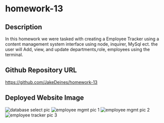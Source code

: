 # homework-13




## Description

In this homework we were tasked with creating a Employee Tracker using a content management system interface using node, inquirer, MySql ect.
the user will Add, view, and update departments,role, employees using the terminal.


## Github Repository URL
https://github.com/JakeDeines/homework-13

## Deployed Website Image



![database select pic](https://user-images.githubusercontent.com/67669417/104140182-f6f4b780-5364-11eb-9f05-fb28fe4ee3f6.PNG)
![employee mgmt pic 1](https://user-images.githubusercontent.com/67669417/104140172-ec3a2280-5364-11eb-8441-675f6e39ff5f.PNG)
![employee mgmt pic 2](https://user-images.githubusercontent.com/67669417/104140176-ee9c7c80-5364-11eb-99f0-62434a58edea.PNG)
![employee tracker pic 3](https://user-images.githubusercontent.com/67669417/104140177-f1976d00-5364-11eb-942d-e0da8278be0c.PNG)

